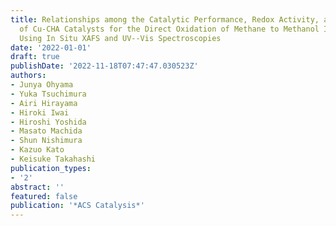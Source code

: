 ```yaml
---
title: Relationships among the Catalytic Performance, Redox Activity, and Structure
  of Cu-CHA Catalysts for the Direct Oxidation of Methane to Methanol Investigated
  Using In Situ XAFS and UV--Vis Spectroscopies
date: '2022-01-01'
draft: true
publishDate: '2022-11-18T07:47:47.030523Z'
authors:
- Junya Ohyama
- Yuka Tsuchimura
- Airi Hirayama
- Hiroki Iwai
- Hiroshi Yoshida
- Masato Machida
- Shun Nishimura
- Kazuo Kato
- Keisuke Takahashi
publication_types:
- '2'
abstract: ''
featured: false
publication: '*ACS Catalysis*'
---
```


